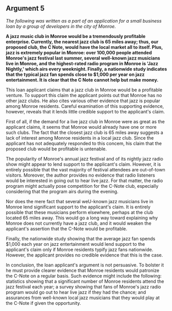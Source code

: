 
Argument 5
---------------------------

*The following was written as a part of an application for a small business loan by a group of
developers in the city of Monroe.*

**A jazz music club in Monroe would be a tremendously profitable enterprise. Currently, the
nearest jazz club is 65 miles away; thus, our proposed club, the C Note, would have the local
market all to itself. Plus, jazz is extremely popular in Monroe: over 100,000 people attended
Monroe's jazz festival last summer, several well-known jazz musicians live in Monroe, and the
highest-rated radio program in Monroe is 'Jazz Nightly,' which airs every weeknight. Finally, a
nationwide study indicates that the typical jazz fan spends close to $1,000 per year on jazz
entertainment. It is clear that the C Note cannot help but make money.**


This loan applicant claims that a jazz club in Monroe would be a profitable venture. To
support this claim the applicant points out that Monroe has no other jazz clubs. He also cites
various other evidence that jazz is popular among Monroe residents. Careful examination of
this supporting evidence, however, reveals that it lends little credible support to the applicant's
claim.

First of all, if the demand for a live jazz club in Monroe were as great as the applicant claims,
it seems that Monroe would already have one or more such clubs. The fact that the closest
jazz club is 65 miles away suggests a lack of interest among Monroe residents in a local jazz
club. Since the applicant has not adequately responded to this concem, his claim that the
proposed club would be profitable is untenable.

The popularity of Monroe's annual jazz festival and of its nightly jazz radio show might
appear to lend support to the applicant's claim. However, it is entirely possible that the vast
majority of festival attendees are out-of-town visitors. Moreover, the author provides no
evidence that radio listeners would be interested in going out to hear live jazz. For that matter,
the radio program might actually pose competition for the C-Note club, especially considering
that the program airs during the evening.

Nor does the mere fact that several weU-known jazz musicians live in Monroe lend
significant support to the applicant's claim. It is entirely possible that these musicians perform
elsewhere, perhaps at the club located 65 miles away. This would go a long way toward
explaining why Monroe does not currently have a jazz club, and it would weaken the
applicant's assertion that the C-Note would be profitable.

Finally, the nationwide study showing that the average jazz fan spends $1,000 each year on
jazz entertainment would lend support to the applicant's claim only if Monroe residents typify
jazz fans nationwide. However, the applicant provides no credible evidence that this is the
case.

In conclusion, the loan applicant's argument is not persuasive. To bolster it he must provide
clearer evidence that Monroe residents would patronize the C-Note on a regular basis. Such
evidence might include the following: statistics showing that a significant number of Monroe
residents attend the jazz festival each year; a survey showing that fans of Monroe's jazz radio
program would go out to hear live jazz if they had the chance; and assurances from
well-known local jazz musicians that they would play at the C-Note if given the opportunity.

